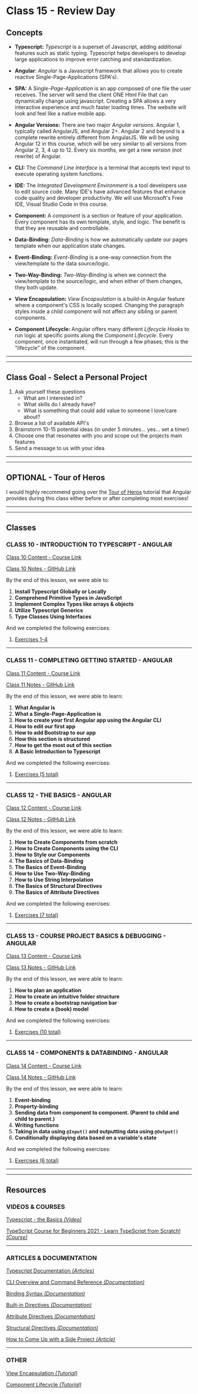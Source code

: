 # Class 15 - Review Day

## Concepts

- **Typescript:** _Typescript_ is a superset of Javascript, adding additional features such as static typing. Typescript helps developers to develop large applications to improve error catching and standardization.

- **Angular**: _Angular_ is a Javascript framework that allows you to create reactive Single-Page-Applications (SPA's).

- **SPA:** A _Single-Page-Application_ is an app composed of one file the user receives. The server will send the client ONE Html File that can dynamically change using javascript. Creating a SPA allows a very interactive experience and much faster loading times. The website will look and feel like a native mobile app.

- **Angular Versions:** There are two major _Angular versions_. Angular 1, typically called AngularJS, and Angular 2+. Angular 2 and beyond is a complete rewrite entirely different from AngularJS. We will be using Angular 12 in this course, which will be very similar to all versions from Angular 2, 3, 4 up to 12. Every six months, we get a new _version_ (not rewrite) of Angular.

- **CLI:** The _Command Line Interface_ is a terminal that accepts text input to execute operating system functions.

- **IDE:** The _Integrated Development Environment_ is a tool developers use to edit source code. Many IDE's have advanced features that enhance code quality and developer productivity. We will use Microsoft's Free IDE, Visual Studio Code in this course.

- **Component:** A _component_ is a section or feature of your application. Every component has its own template, style, and logic. The benefit is that they are reusable and controllable.

- **Data-Binding:** _Data-Binding_ is how we automatically update our pages template when our application state changes.

- **Event-Binding:** _Event-Binding_ is a one-way connection from the view/template to the data source/logic.

- **Two-Way-Binding:** _Two-Way-Binding_ is when we connect the view/template to the source/logic, and when either of them changes, they both update.

- **View Encapsulation:** _View Encapsulation_ is a build-in Angular feature where a component's CSS is locally scoped. Changing the paragraph styles inside a child component will not affect any sibling or parent components.

- **Component Lifecycle:** Angular offers many different _Lifecycle Hooks_ to run logic at specific points along the _Component Lifecycle_. Every component, once instantiated, will run through a few phases; this is the "lifecycle" of the component.

---

---

## Class Goal - Select a Personal Project

1. Ask yourself these questions
   - What am I interested in?
   - What skills do I already have?
   - What is something that could add value to someone I love/care about?
2. Browse a list of available API's
3. Brainstorm 10-15 potential ideas (in under 5 minutes... yes... set a timer)
4. Choose one that resonates with you and scope out the projects main features
5. Send a message to us with your idea

---

---

## OPTIONAL - Tour of Heros

I would highly recommend going over the [Tour of Heros](https://angular.io/tutorial) tutorial that Angular provides during this class either before or after completing most exercises!

---

---

## Classes

### CLASS 10 - INTRODUCTION TO TYPESCRIPT - ANGULAR

[Class 10 Content - Course Link](https://pro.academind.com/courses/765847/lectures/31897233)

[Class 10 Notes - GitHub Link](https://github.com/WilderDev/Codefi_Front-End_Student-Notes/blob/main/C10__Introduction-to-Typescript__Angular/Class/C10_NOTES.md)

By the end of this lesson, we were able to:

1. **Install Typescript Globally or Locally**
2. **Comprehend Primitive Types in JavaScript**
3. **Implement Complex Types like arrays & objects**
4. **Utilize Typescript Generics**
5. **Type Classes Using Interfaces**

And we completed the following exercises:

1. [Exercises 1-4](https://github.com/WilderDev/Codefi_Front-End_Student-Notes/blob/main/C10__Introduction-to-Typescript__Angular/Class/C10_EXERCISES.md)

---

### CLASS 11 - COMPLETING GETTING STARTED - ANGULAR

[Class 11 Content - Course Link](https://pro.academind.com/courses/765847/lectures/13865920)

[Class 11 Notes - GitHub Link](https://github.com/WilderDev/Codefi_Front-End_Student-Notes/blob/main/C11__Completing-Getting-Started__Angular/C11_NOTES.md)

By the end of this lesson, we were able to learn:

1. **What Angular is**
2. **What a Single-Page-Application is**
3. **How to create your first Angular app using the Angular CLI**
4. **How to edit our first app**
5. **How to add Bootstrap to our app**
6. **How this section is structured**
7. **How to get the most out of this section**
8. **A Basic Introduction to Typescript**

And we completed the following exercises:

1. [Exercises (5 total)](https://github.com/WilderDev/Codefi_Front-End_Student-Notes/blob/main/C11__Completing-Getting-Started__Angular/C11_EXERCISES.md)

---

### CLASS 12 - THE BASICS - ANGULAR

[Class 12 Content - Course Link](https://pro.academind.com/courses/765847/lectures/13901064)

[Class 12 Notes - GitHub Link](https://github.com/WilderDev/Codefi_Front-End_Student-Notes/blob/main/C12__The-Basics__Angular/C12_NOTES.md)

By the end of this lesson, we were able to learn:

1. **How to Create Components from scratch**
2. **How to Create Components using the CLI**
3. **How to Style our Components**
4. **The Basics of Data-Binding**
5. **The Basics of Event-Binding**
6. **How to Use Two-Way-Binding**
7. **How to Use String Interpolation**
8. **The Basics of Structural Directives**
9. **The Basics of Attribute Directives**

And we completed the following exercises:

1. [Exercises (7 total)](https://github.com/WilderDev/Codefi_Front-End_Student-Notes/blob/main/C12__The-Basics__Angular/C12_EXERCISES.md)

---

### CLASS 13 - COURSE PROJECT BASICS & DEBUGGING - ANGULAR

[Class 13 Content - Course Link](https://pro.academind.com/courses/765847/lectures/13901423)

[Class 13 Notes - GitHub Link](https://github.com/WilderDev/Codefi_Front-End_Student-Notes/blob/main/C13__Course-Project-Basics-Debugging__Angular/C13_NOTES.md)

By the end of this lesson, we were able to learn:

1. **How to plan an application**
2. **How to create an intuitive folder structure**
3. **How to create a bootstrap navigation bar**
4. **How to create a (book) model**

And we completed the following exercises:

1. [Exercises (10 total)](https://github.com/WilderDev/Codefi_Front-End_Student-Notes/blob/main/C13__Course-Project-Basics-Debugging__Angular/C13_EXERCISES.md)

---

### CLASS 14 - COMPONENTS & DATABINDING - ANGULAR

[Class 14 Content - Course Link](https://pro.academind.com/courses/765847/lectures/13901530)

[Class 14 Notes - GitHub Link](https://github.com/WilderDev/Codefi_Front-End_Student-Notes/blob/main/C14__Components-Databinding__Angular/C14_NOTES.md)

By the end of this lesson, we were able to learn:

1. **Event-binding**
2. **Property-binding**
3. **Sending data from component to component. (Parent to child and child to parent.)**
4. **Writing functions**
5. **Taking in data using `@Input()` and outputting data using `@Output()`**
6. **Conditionally displaying data based on a variable's state**

And we completed the following exercises:

1. [Exercises (6 total)](https://github.com/WilderDev/Codefi_Front-End_Student-Notes/blob/main/C14__Components-Databinding__Angular/C14_EXERCISES.md)

---

---

## Resources

### VIDEOS & COURSES

[Typescript - the Basics _(Video)_](https://www.youtube.com/watch?v=ahCwqrYpIuM&ab_channel=Fireship)

[TypeScript Course for Beginners 2021 - Learn TypeScript from Scratch! _(Course)_](https://www.youtube.com/watch?v=BwuLxPH8IDs&ab_channel=Academind)

---

### ARTICLES & DOCUMENTATION

[Typescript Documentation _(Articles)_](https://www.typescriptlang.org/docs/)

[CLI Overview and Command Reference _(Documentation)_](https://angular.io/cli)

[Binding Syntax _(Documentation)_](https://angular.io/guide/binding-syntax)

[Built-in Directives _(Documentation)_](https://angular.io/guide/built-in-directives)

[Attribute Directives _(Documentation)_](https://angular.io/guide/attribute-directives)

[Structural Directives _(Documentation)_](https://angular.io/guide/structural-directives)

[How to Come Up with a Side Project _(Article)_](https://blog.producthunt.com/how-to-come-up-with-side-project-ideas-4a2c8049deba)

---

### OTHER

[View Encapsulation _(Tutorial)_](https://angular.io/guide/view-encapsulation)

[Component Lifecycle _(Tutorial)_](https://angular.io/guide/lifecycle-hooks)
